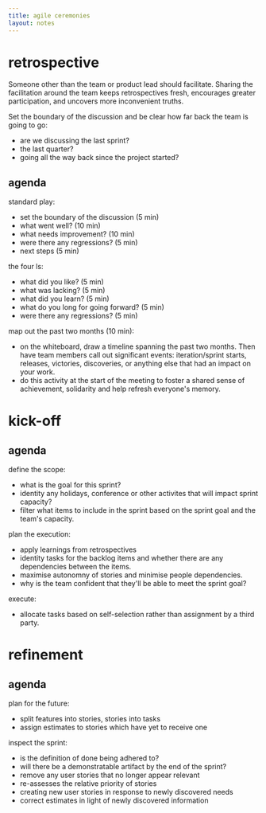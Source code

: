 ```yaml
---
title: agile ceremonies
layout: notes
---
```


# retrospective

Someone other than the team or product lead should facilitate. Sharing the facilitation around the team keeps retrospectives fresh, encourages greater participation, and uncovers more inconvenient truths.

Set the boundary of the discussion and be clear how far back the team is going to go:
- are we discussing the last sprint? 
- the last quarter?
- going all the way back since the project started? 

## agenda

standard play:
- set the boundary of the discussion (5 min)
- what went well? (10 min)
- what needs improvement? (10 min)
- were there any regressions? (5 min)
- next steps (5 min)

the four ls:
- what did you like? (5 min)
- what was lacking? (5 min)
- what did you learn? (5 min)
- what do you long for going forward? (5 min)
- were there any regressions? (5 min)

map out the past two months (10 min):
- on the whiteboard, draw a timeline spanning the past two months. Then have team members call out significant events: iteration/sprint starts, releases, victories, discoveries, or anything else that had an impact on your work.
- do this activity at the start of the meeting to foster a shared sense of achievement, solidarity and help refresh everyone's memory.

# kick-off

## agenda
define the scope:
- what is the goal for this sprint?
- identity any holidays, conference or other activites that will impact sprint capacity?
- filter what items to include in the sprint based on the sprint goal and the team's capacity.

plan the execution:
- apply learnings from retrospectives
- identity tasks for the backlog items and whether there are any dependencies between the items.
- maximise autonomny of stories and minimise people dependencies.
- why is the team confident that they'll be able to meet the sprint goal?

execute:
- allocate tasks based on self-selection rather than assignment by a third party.

# refinement

## agenda
plan for the future:
- split features into stories, stories into tasks
- assign estimates to stories which have yet to receive one

inspect the sprint:
- is the definition of done being adhered to?
- will there be a demonstratable artifact by the end of the sprint?
- remove any user stories that no longer appear relevant
- re-assesses the relative priority of stories
- creating new user stories in response to newly discovered needs
- correct estimates in light of newly discovered information
